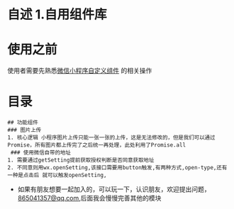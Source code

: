 
自述
1.自用组件库
=======
# 使用之前
  使用者需要先熟悉[微信小程序自定义组件](https://developers.weixin.qq.com/miniprogram/dev/framework/custom-component/) 的相关操作
  # 目录
    ## 功能组件
    ### 图片上传
    1. 核心逻辑 小程序图片上传只能一张一张的上传，这是无法修改的，但是我们可以通过Promise，所有图片都上传完了之后统一再处理，此处利用了Promise.all
     ### 使用微信自带的地址
    1. 需要通过getSetting提前获取授权判断是否同意获取地址
    2. 不同意则用wx.openSetting,该接口需要用button触发,有两种方式,open-type,还有一种是点击后 就可以触发openSetting,



* 如果有朋友想要一起加入的，可以玩一下，认识朋友，欢迎提出问题，865041357@qq.com,后面我会慢慢完善其他的模块

